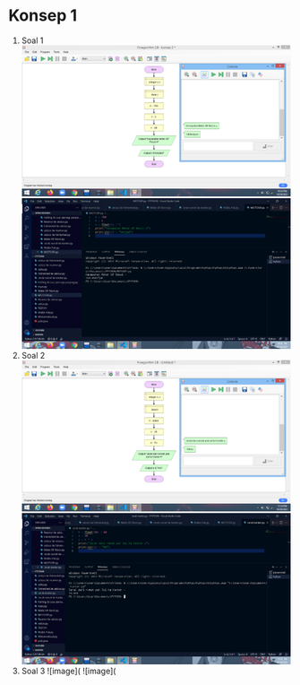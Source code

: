 # Konsep 1
1. Soal 1
![image](https://github.com/IsmedQalyubi/7.Tugas-Individu/blob/main/Screenshot%20(113).png) 
![image](https://github.com/IsmedQalyubi/7.Tugas-Individu/blob/main/Screenshot%20(114).png)
2. Soal 2
![image](https://github.com/IsmedQalyubi/7.Tugas-Individu/blob/main/Screenshot%20(115).png) 
![image](https://github.com/IsmedQalyubi/7.Tugas-Individu/blob/main/Screenshot%20(116).png) 
3. Soal 3
![image](
![image](
